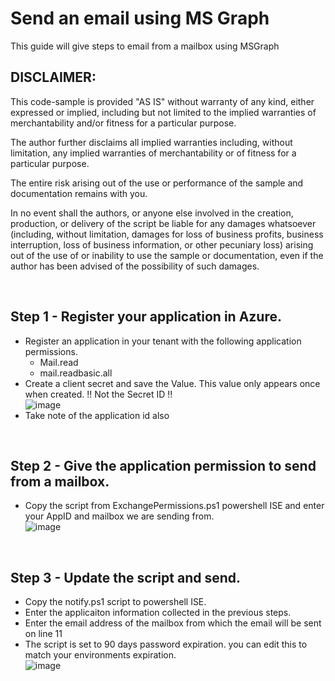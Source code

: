 # Send an email using MS Graph
This guide will give steps to email from a mailbox using MSGraph

## DISCLAIMER:
 
This code-sample is provided "AS IS" without warranty of any kind, either expressed or implied,
including but not limited to the implied warranties of merchantability and/or fitness for a
particular purpose.

The author further disclaims all implied warranties including, without limitation, any implied
warranties of merchantability or of fitness for a particular purpose.
 
The entire risk arising out of the use or performance of the sample and documentation remains with
you.
 
In no event shall the authors, or anyone else involved in the creation, production, or
delivery of the script be liable for any damages whatsoever (including, without limitation, damages
for loss of business profits, business interruption, loss of business information, or other
pecuniary loss) arising out of the use of or inability to use the sample or documentation, even if the author
has been advised of the possibility of such damages.

<br />

## Step 1 - Register your application in Azure.
* Register an application in your tenant with the following application permissions.
  - Mail.read
  - mail.readbasic.all
* Create a client secret and save the Value. This value only appears once when created.  !! Not the Secret ID !!
  <br /> ![image](https://github.com/user-attachments/assets/a80d142e-1e5a-4725-bcd0-42ec29304fdc)
* Take note of the application id also
<br />

## Step 2 - Give the application permission to send from a mailbox.
* Copy the script from ExchangePermissions.ps1 powershell ISE and enter your AppID and mailbox we are sending from.
 <br />  ![image](https://github.com/user-attachments/assets/c348adf2-7849-4ecc-817c-ecf80b320736)
<br />

## Step 3 - Update the script and send.
* Copy the notify.ps1 script to powershell ISE.
* Enter the applicaiton information collected in the previous steps.
* Enter the email address of the mailbox from which the email will be sent on line 11
* The script is set to 90 days password expiration. you can edit this to match your environments expiration.
  <br />  ![image](https://github.com/user-attachments/assets/7c5ddd42-5cd7-49dc-8c90-b4a3418d345e)

  



